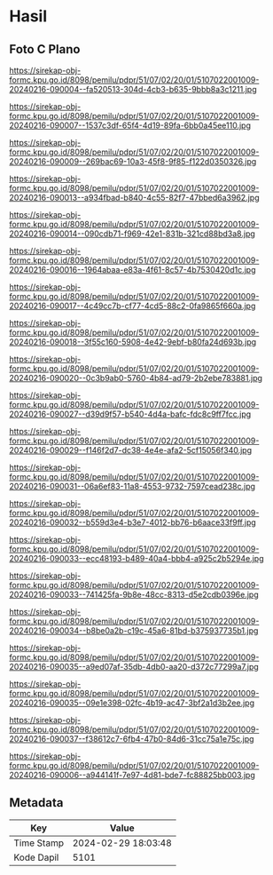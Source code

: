 # Hasil

## Foto C Plano

https://sirekap-obj-formc.kpu.go.id/8098/pemilu/pdpr/51/07/02/20/01/5107022001009-20240216-090004--fa520513-304d-4cb3-b635-9bbb8a3c1211.jpg

https://sirekap-obj-formc.kpu.go.id/8098/pemilu/pdpr/51/07/02/20/01/5107022001009-20240216-090007--1537c3df-65f4-4d19-89fa-6bb0a45ee110.jpg

https://sirekap-obj-formc.kpu.go.id/8098/pemilu/pdpr/51/07/02/20/01/5107022001009-20240216-090009--269bac69-10a3-45f8-9f85-f122d0350326.jpg

https://sirekap-obj-formc.kpu.go.id/8098/pemilu/pdpr/51/07/02/20/01/5107022001009-20240216-090013--a934fbad-b840-4c55-82f7-47bbed6a3962.jpg

https://sirekap-obj-formc.kpu.go.id/8098/pemilu/pdpr/51/07/02/20/01/5107022001009-20240216-090014--090cdb71-f969-42e1-831b-321cd88bd3a8.jpg

https://sirekap-obj-formc.kpu.go.id/8098/pemilu/pdpr/51/07/02/20/01/5107022001009-20240216-090016--1964abaa-e83a-4f61-8c57-4b7530420d1c.jpg

https://sirekap-obj-formc.kpu.go.id/8098/pemilu/pdpr/51/07/02/20/01/5107022001009-20240216-090017--4c49cc7b-cf77-4cd5-88c2-0fa9865f660a.jpg

https://sirekap-obj-formc.kpu.go.id/8098/pemilu/pdpr/51/07/02/20/01/5107022001009-20240216-090018--3f55c160-5908-4e42-9ebf-b80fa24d693b.jpg

https://sirekap-obj-formc.kpu.go.id/8098/pemilu/pdpr/51/07/02/20/01/5107022001009-20240216-090020--0c3b9ab0-5760-4b84-ad79-2b2ebe783881.jpg

https://sirekap-obj-formc.kpu.go.id/8098/pemilu/pdpr/51/07/02/20/01/5107022001009-20240216-090027--d39d9f57-b540-4d4a-bafc-fdc8c9ff7fcc.jpg

https://sirekap-obj-formc.kpu.go.id/8098/pemilu/pdpr/51/07/02/20/01/5107022001009-20240216-090029--f146f2d7-dc38-4e4e-afa2-5cf15056f340.jpg

https://sirekap-obj-formc.kpu.go.id/8098/pemilu/pdpr/51/07/02/20/01/5107022001009-20240216-090031--06a6ef83-11a8-4553-9732-7597cead238c.jpg

https://sirekap-obj-formc.kpu.go.id/8098/pemilu/pdpr/51/07/02/20/01/5107022001009-20240216-090032--b559d3e4-b3e7-4012-bb76-b6aace33f9ff.jpg

https://sirekap-obj-formc.kpu.go.id/8098/pemilu/pdpr/51/07/02/20/01/5107022001009-20240216-090033--ecc48193-b489-40a4-bbb4-a925c2b5294e.jpg

https://sirekap-obj-formc.kpu.go.id/8098/pemilu/pdpr/51/07/02/20/01/5107022001009-20240216-090033--741425fa-9b8e-48cc-8313-d5e2cdb0396e.jpg

https://sirekap-obj-formc.kpu.go.id/8098/pemilu/pdpr/51/07/02/20/01/5107022001009-20240216-090034--b8be0a2b-c19c-45a6-81bd-b375937735b1.jpg

https://sirekap-obj-formc.kpu.go.id/8098/pemilu/pdpr/51/07/02/20/01/5107022001009-20240216-090035--a9ed07af-35db-4db0-aa20-d372c77299a7.jpg

https://sirekap-obj-formc.kpu.go.id/8098/pemilu/pdpr/51/07/02/20/01/5107022001009-20240216-090035--09e1e398-02fc-4b19-ac47-3bf2a1d3b2ee.jpg

https://sirekap-obj-formc.kpu.go.id/8098/pemilu/pdpr/51/07/02/20/01/5107022001009-20240216-090037--f38612c7-6fb4-47b0-84d6-31cc75a1e75c.jpg

https://sirekap-obj-formc.kpu.go.id/8098/pemilu/pdpr/51/07/02/20/01/5107022001009-20240216-090006--a944141f-7e97-4d81-bde7-fc88825bb003.jpg


## Metadata

| Key        | Value               |
| ---------- | ------------------- |
| Time Stamp | 2024-02-29 18:03:48 |
| Kode Dapil | 5101                |



